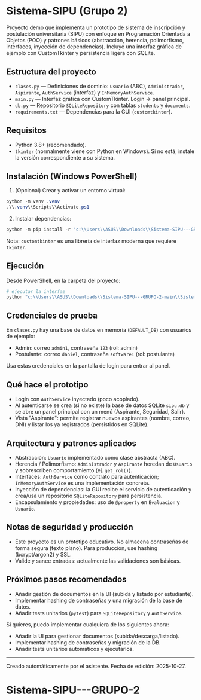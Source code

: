 # Sistema-SIPU (Grupo 2)

Proyecto demo que implementa un prototipo de sistema de inscripción y postulación
universitaria (SIPU) con enfoque en Programación Orientada a Objetos (POO) y
patrones básicos (abstracción, herencia, polimorfismo, interfaces, inyección de
dependencias). Incluye una interfaz gráfica de ejemplo con CustomTkinter y
persistencia ligera con SQLite.

## Estructura del proyecto

- `clases.py`  — Definiciones de dominio: `Usuario` (ABC), `Administrador`, `Aspirante`,
	`AuthService` (interfaz) y `InMemoryAuthService`.
- `main.py`    — Interfaz gráfica con CustomTkinter. Login -> panel principal.
- `db.py`      — Repositorio `SQLiteRepository` con tablas `students` y `documents`.
- `requirements.txt` — Dependencias para la GUI (`customtkinter`).

## Requisitos

- Python 3.8+ (recomendado).
- `tkinter` (normalmente viene con Python en Windows). Si no está, instale la
	versión correspondiente a su sistema.

## Instalación (Windows PowerShell)

1. (Opcional) Crear y activar un entorno virtual:

```powershell
python -m venv .venv
.\\.venv\\Scripts\\Activate.ps1
```

2. Instalar dependencias:

```powershell
python -m pip install -r "c:\\Users\\ASUS\\Downloads\\Sistema-SIPU---GRUPO-2-main\\Sistema-SIPU---GRUPO-2-main\\requirements.txt"
```

Nota: `customtkinter` es una librería de interfaz moderna que requiere `tkinter`.

## Ejecución

Desde PowerShell, en la carpeta del proyecto:

```powershell
# ejecutar la interfaz
python "c:\\Users\\ASUS\\Downloads\\Sistema-SIPU---GRUPO-2-main\\Sistema-SIPU---GRUPO-2-main\\main.py"
```

## Credenciales de prueba

En `clases.py` hay una base de datos en memoria (`DEFAULT_DB`) con usuarios de
ejemplo:

- Admin: correo `admin1`, contraseña `123` (rol: admin)
- Postulante: correo `daniel`, contraseña `software1` (rol: postulante)

Usa estas credenciales en la pantalla de login para entrar al panel.

## Qué hace el prototipo

- Login con `AuthService` inyectado (poco acoplado).
- Al autenticarse se crea (si no existe) la base de datos SQLite `sipu.db` y se
	abre un panel principal con un menú (Aspirante, Seguridad, Salir).
- Vista "Aspirante": permite registrar nuevos aspirantes (nombre, correo, DNI)
	y listar los ya registrados (persistidos en SQLite).

## Arquitectura y patrones aplicados

- Abstracción: `Usuario` implementado como clase abstracta (ABC).
- Herencia / Polimorfismo: `Administrador` y `Aspirante` heredan de `Usuario` y
	sobrescriben comportamiento (ej. `get_rol()`).
- Interfaces: `AuthService` como contrato para autenticación; `InMemoryAuthService`
	es una implementación concreta.
- Inyección de dependencias: la GUI recibe el servicio de autenticación y
	crea/usa un repositorio `SQLiteRepository` para persistencia.
- Encapsulamiento y propiedades: uso de `@property` en `Evaluacion` y `Usuario`.

## Notas de seguridad y producción

- Este proyecto es un prototipo educativo. No almacena contraseñas de forma
	segura (texto plano). Para producción, use hashing (bcrypt/argon2) y SSL.
- Valide y sanee entradas: actualmente las validaciones son básicas.

## Próximos pasos recomendados

- Añadir gestión de documentos en la UI (subida y listado por estudiante).
- Implementar hashing de contraseñas y una migración de la base de datos.
- Añadir tests unitarios (`pytest`) para `SQLiteRepository` y `AuthService`.

Si quieres, puedo implementar cualquiera de los siguientes ahora:
- Añadir la UI para gestionar documentos (subida/descarga/listado).
- Implementar hashing de contraseñas y migración de la DB.
- Añadir tests unitarios automáticos y ejecutarlos.

---

Creado automáticamente por el asistente. Fecha de edición: 2025-10-27.
# Sistema-SIPU---GRUPO-2
